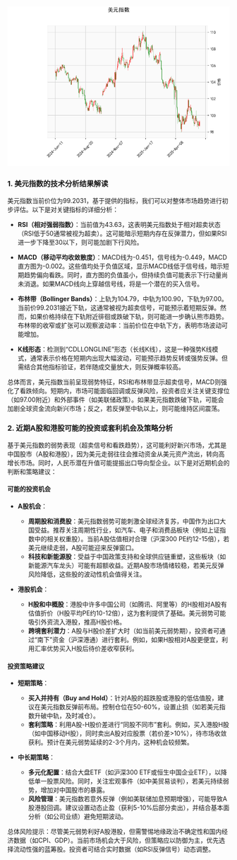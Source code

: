 ![图](USDX.png)

### 1. 美元指数的技术分析结果解读

美元指数当前价位为99.2031，基于提供的指标，我们可以对整体市场趋势进行初步评估。以下是对关键指标的详细分析：

- **RSI（相对强弱指数）**：当前值为43.63，这表明美元指数处于相对超卖状态（RSI低于50通常被视为超卖）。这可能暗示短期内存在反弹潜力，但如果RSI进一步下降至30以下，则可能加剧下行风险。

- **MACD（移动平均收敛散度）**：MACD线为-0.451，信号线为-0.449，MACD直方图为-0.002。这些值均处于负值区域，显示MACD线低于信号线，暗示短期趋势偏向看跌。同时，直方图的负值虽小，但持续负值可能表示下行动量尚未消退。如果MACD线向上穿越信号线，将是一个潜在的买入信号。

- **布林带（Bollinger Bands）**：上轨为104.79，中轨为100.90，下轨为97.00。当前价99.2031接近下轨，这通常被视为超卖信号，可能预示着短期反弹。然而，如果价格持续在下轨附近徘徊或跌破下轨，则可能进一步确认熊市趋势。布林带的收窄或扩张可以观察波动率：当前价位在中轨下方，表明市场波动可能增加。

- **K线形态**：检测到“CDLLONGLINE”形态（长线K线），这是一种强势K线模式，通常表示价格在短期内出现大幅波动，可能预示趋势反转或强势反弹。但需结合其他指标验证，若伴随成交量放大，则反弹概率较高。

总体而言，美元指数当前呈现弱势特征，RSI和布林带显示超卖信号，MACD则强化了看跌倾向。短期内，市场可能面临回调或反弹风险，投资者应关注关键支撑位（如97.00附近）和外部事件（如美联储政策）。如果美元指数跌破下轨，可能会加剧全球资金流向新兴市场；反之，若反弹至中轨以上，则可能维持区间震荡。

### 2. 近期A股和港股可能的投资或套利机会及策略分析

基于美元指数的弱势表现（超卖信号和看跌趋势），这可能利好新兴市场，尤其是中国股市（A股和港股），因为美元走弱往往会推动资金从美元资产流出，转向高增长市场。同时，人民币潜在升值可能提振出口导向型企业。以下是对近期机会的判断和策略建议：

#### 可能的投资机会
- **A股机会**：
  - **周期股和消费股**：美元指数弱势可能刺激全球经济复苏，中国作为出口大国受益。推荐关注周期性行业，如汽车、电子和消费品板块（例如上证指数中的相关权重股）。当前A股估值相对合理（沪深300 PE约12-15倍），若美元继续走弱，A股可能迎来反弹窗口。
  - **科技和新能源股**：受益于中国政策支持和全球供应链重塑，这些板块（如新能源汽车龙头）可能有超额收益。近期A股市场情绪较稳，若美元反弹风险降低，这些股的波动性机会值得关注。

- **港股机会**：
  - **H股和中概股**：港股中许多中国公司（如腾讯、阿里等）的H股相对A股有估值折价（H股平均PE约10-12倍），这为套利提供了基础。美元弱势可能吸引外资流入港股，推高H股价格。
  - **跨境套利潜力**：A股与H股价差扩大时（如当前美元弱势期），投资者可通过“南下”资金（沪深港通）进行套利。例如，如果H股相对A股更便宜，利用汇率优势买入H股后待价差收窄获利。

#### 投资策略建议
- **短期策略**：
  - **买入并持有（Buy and Hold）**：针对A股的超跌股或港股的低估值股，建议在美元指数反弹前布局。控制仓位在50-60%，设置止损（如若美元指数升破中轨，及时减仓）。
  - **套利策略**：利用A股-H股价差进行“同股不同市”套利。例如，买入港股H股（如中国移动H股），同时卖出A股对应股票（若价差>10%），待市场收敛获利。预计在美元弱势延续的2-3个月内，这种机会较频繁。
  
- **中长期策略**：
  - **多元化配置**：结合大盘ETF（如沪深300 ETF或恒生中国企业ETF），以降低单一股票风险。同时，关注宏观事件（如中美贸易谈判），若美元持续弱势，增加对中国股市的暴露。
  - **风险管理**：美元指数若意外反弹（例如美联储加息预期增强），可能导致A股港股回调。建议设置动态止盈（获利5-10%后部分卖出），并结合基本面分析（如公司业绩）避免短期波动。

总体风险提示：尽管美元弱势利好A股港股，但需警惕地缘政治不确定性和国内经济数据（如CPI、GDP）。当前市场机会大于风险，但策略应以防御为主，优先选择流动性强的蓝筹股。投资者可结合实时数据（如RSI反弹信号）动态调整。